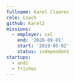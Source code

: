 ```yaml
---
fullname: Karel Cloarec
role: Coach
github: Karel2
missions:
  - employer: cel
    end: '2020-09-01'
    start: '2019-05-02'
    status: independent
startups:
  - andi
  - friches
---
```


